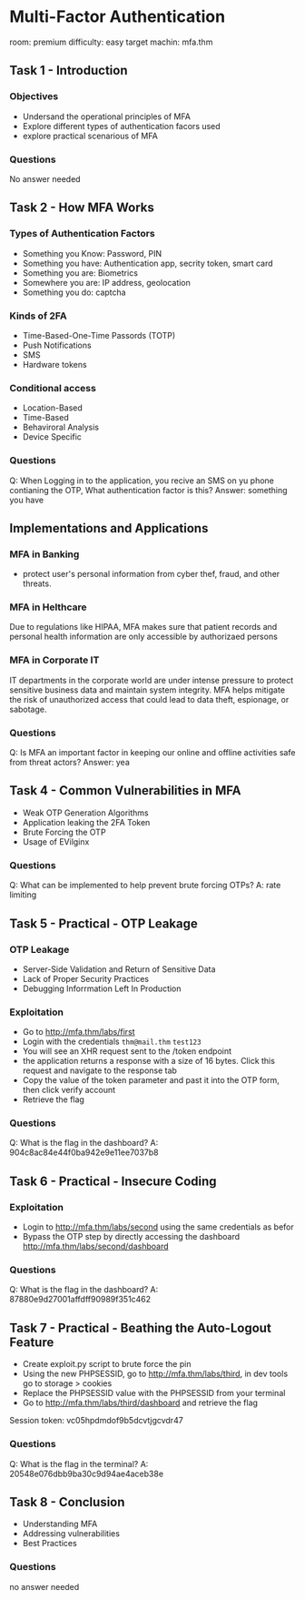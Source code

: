 # Multi-Factor Authentication
room: premium
difficulty: easy
target machin: mfa.thm

## Task 1 - Introduction

### Objectives
- Undersand the operational principles of MFA
- Explore different types of authentication facors used
- explore practical scenarious of MFA

### Questions
No answer needed
## Task 2 - How MFA Works

### Types of Authentication Factors

* Something you Know: Password, PIN
* Something you have: Authentication app, secrity token, smart card
* Something you are: Biometrics
* Somewhere you are: IP address, geolocation
* Something you do: captcha

### Kinds of 2FA

* Time-Based-One-Time Passords (TOTP)
* Push Notifications
* SMS
* Hardware tokens

### Conditional access
* Location-Based
* Time-Based
* Behaviroral Analysis
* Device Specific

### Questions
Q: When Logging in to the application, you recive an SMS on yu phone contianing the OTP, What authentication factor is this?
Answer: something you have

## Implementations and Applications

### MFA in Banking
* protect user's personal information from cyber thef, fraud, and other threats.

### MFA in Helthcare
Due to regulations like HIPAA, MFA makes sure that patient records and personal health information are only accessible by authorizaed persons

### MFA in Corporate IT
IT departments in the corporate world are under intense pressure to protect sensitive business data and maintain system integrity. MFA helps mitigate the risk of unauthorized access that could lead to data theft, espionage, or sabotage.

### Questions
Q: Is MFA an important factor in keeping our online and offline activities safe from threat actors?
Answer: yea

## Task 4 - Common Vulnerabilities in MFA
* Weak OTP Generation Algorithms
* Application leaking the 2FA Token
* Brute Forcing the OTP
* Usage of EVilginx

### Questions
Q: What can be implemented to help prevent brute forcing OTPs?
A: rate limiting

## Task 5 - Practical - OTP Leakage
### OTP Leakage
* Server-Side Validation and Return of Sensitive Data
* Lack of Proper Security Practices
* Debugging Inforrmation Left In Production


### Exploitation

* Go to http://mfa.thm/labs/first
* Login with the credentials `thm@mail.thm` `test123`
* You will see an XHR request sent to the /token endpoint
* the application returns a response with a size of 16 bytes. Click this request and navigate to the response tab
* Copy the value of the token parameter and past it into the OTP form, then click verify account
* Retrieve the flag


### Questions
Q: What is the flag in the dashboard?
A:  904c8ac84e44f0ba942e9e11ee7037b8

## Task 6 - Practical - Insecure Coding

### Exploitation
* Login to http://mfa.thm/labs/second using the same credentials as befor
* Bypass the OTP step by directly accessing the dashboard http://mfa.thm/labs/second/dashboard


### Questions
Q: What is the flag in the dashboard?
A: 87880e9d27001affdff90989f351c462

## Task 7 - Practical - Beathing the Auto-Logout Feature

* Create exploit.py script to brute force the pin
* Using the new PHPSESSID, go to http://mfa.thm/labs/third, in dev tools go to storage > cookies
* Replace the PHPSESSID value with the PHPSESSID from your terminal
* Go to http://mfa.thm/labs/third/dashboard and retrieve the flag

Session token: vc05hpdmdof9b5dcvtjgcvdr47

### Questions
Q: What is the flag in the terminal?
A:  20548e076dbb9ba30c9d94ae4aceb38e 

## Task 8 - Conclusion
* Understanding MFA
* Addressing vulnerabilities
* Best Practices

### Questions
no answer needed
